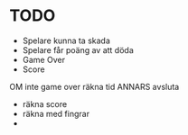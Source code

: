 # TODO

* Spelare kunna ta skada
* Spelare får poäng av att döda
* Game Over
* Score


OM inte game over
    räkna tid
ANNARS
    avsluta


* räkna score
* räkna med fingrar
* 
